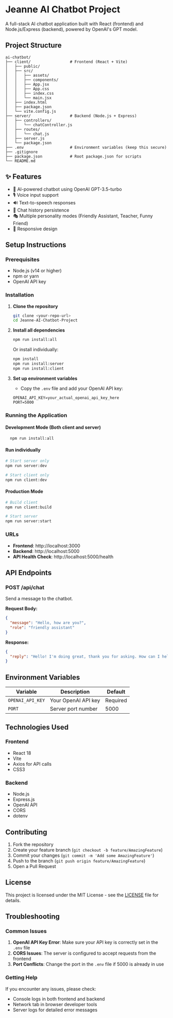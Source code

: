 # Jeanne AI Chatbot Project

A full-stack AI chatbot application built with React (frontend) and Node.js/Express (backend), powered by OpenAI's GPT model.

## Project Structure

```
ai-chatbot/
├── client/                 # Frontend (React + Vite)
│   ├── public/
│   ├── src/
│   │   ├── assets/
│   │   ├── components/
│   │   ├── App.jsx
│   │   ├── App.css
│   │   ├── index.css
│   │   └── main.jsx
│   ├── index.html
│   ├── package.json
│   └── vite.config.js
├── server/                 # Backend (Node.js + Express)
│   ├── controllers/
│   │   └── chatController.js
│   ├── routes/
│   │   └── chat.js
│   ├── server.js
│   └── package.json
├── .env                    # Environment variables (keep this secure)
├── .gitignore
├── package.json            # Root package.json for scripts
└── README.md
```

## ✨ Features

- 🤖 AI-powered chatbot using OpenAI GPT-3.5-turbo
- 🎙️ Voice input support
- 🔊 Text-to-speech responses
- 💾 Chat history persistence
- 🎭 Multiple personality modes (Friendly Assistant, Teacher, Funny Friend)
- 📱 Responsive design

## Setup Instructions

### Prerequisites

- Node.js (v14 or higher)
- npm or yarn
- OpenAI API key

### Installation

1. **Clone the repository**
   ```bash
   git clone <your-repo-url>
   cd Jeanne-AI-Chatbot-Project
   ```

2. **Install all dependencies**
   ```bash
   npm run install:all
   ```
   Or install individually:
   ```bash
   npm install
   npm run install:server
   npm run install:client
   ```

3. **Set up environment variables**
   - Copy the `.env` file and add your OpenAI API key:
   ```
   OPENAI_API_KEY=your_actual_openai_api_key_here
   PORT=5000
   ```

### Running the Application

#### Development Mode (Both client and server)
```bash
  npm run install:all
```

#### Run individually
```bash
# Start server only
npm run server:dev

# Start client only
npm run client:dev
```

#### Production Mode
```bash
# Build client
npm run client:build

# Start server
npm run server:start
```

### URLs

- **Frontend**: http://localhost:3000
- **Backend**: http://localhost:5000
- **API Health Check**: http://localhost:5000/health

## API Endpoints

### POST /api/chat
Send a message to the chatbot.

**Request Body:**
```json
{
  "message": "Hello, how are you?",
  "role": "friendly assistant"
}
```

**Response:**
```json
{
  "reply": "Hello! I'm doing great, thank you for asking. How can I help you today?"
}
```

## Environment Variables

| Variable | Description | Default |
|----------|-------------|---------|
| `OPENAI_API_KEY` | Your OpenAI API key | Required |
| `PORT` | Server port number | 5000 |

## Technologies Used

### Frontend
- React 18
- Vite
- Axios for API calls
- CSS3

### Backend
- Node.js
- Express.js
- OpenAI API
- CORS
- dotenv

## Contributing

1. Fork the repository
2. Create your feature branch (`git checkout -b feature/AmazingFeature`)
3. Commit your changes (`git commit -m 'Add some AmazingFeature'`)
4. Push to the branch (`git push origin feature/AmazingFeature`)
5. Open a Pull Request

## License

This project is licensed under the MIT License - see the [LICENSE](LICENSE) file for details.

## Troubleshooting

### Common Issues

1. **OpenAI API Key Error**: Make sure your API key is correctly set in the `.env` file
2. **CORS Issues**: The server is configured to accept requests from the frontend
3. **Port Conflicts**: Change the port in the `.env` file if 5000 is already in use

### Getting Help

If you encounter any issues, please check:
- Console logs in both frontend and backend
- Network tab in browser developer tools
- Server logs for detailed error messages
